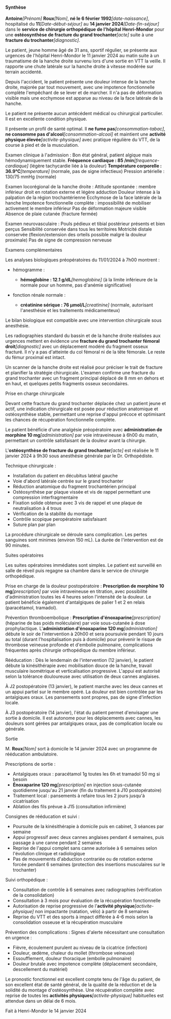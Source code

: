 #### Synthèse

**Antoine**_[Prénom]_ **Roux**_[Nom]_, **né le 6 février 1992**_[date-naissance]_, hospitalisé du **11**_[Date-début-séjour]_ au **14 janvier 2024**_[Date-fin-séjour]_ dans le **service de chirurgie orthopédique de l'hôpital Henri-Mondor** pour une **ostéosynthèse de fracture du grand trochanter**_[acte]_ suite à une **fracture du trochanter**_[diagnostic]_.

Le patient, jeune homme âgé de 31 ans, sportif régulier, se présente aux urgences de l'hôpital Henri-Mondor le 11 janvier 2024 au matin suite à un traumatisme de la hanche droite survenu lors d'une sortie en VTT la veille. Il rapporte une chute latérale sur la hanche droite à vitesse modérée sur terrain accidenté.

Depuis l'accident, le patient présente une douleur intense de la hanche droite, majorée par tout mouvement, avec une impotence fonctionnelle complète l'empêchant de se lever et de marcher. Il n'a pas de déformation visible mais une ecchymose est apparue au niveau de la face latérale de la hanche.

Le patient ne présente aucun antécédent médical ou chirurgical particulier. Il est en excellente condition physique.

Il présente un profil de santé optimal. Il **ne fume pas**_[consommation-tabac]_, **ne consomme pas d'alcool**_[consommation-alcool]_ et maintient une **activité physique élevée**_[activite-physique]_ avec pratique régulière du VTT, de la course à pied et de la musculation.

Examen clinique à l'admission :
Bon état général, patient algique mais hémodynamiquement stable.
**Fréquence cardiaque : 85 /min**_[frequence-cardiaque]_ (légère tachycardie liée à la douleur)
**Température corporelle : 36.9°C**_[temperature]_ (normale, pas de signe infectieux)
Pression artérielle : 130/75 mmHg (normale)

Examen locorégional de la hanche droite :
Attitude spontanée : membre inférieur droit en rotation externe et légère adduction
Douleur intense à la palpation de la région trochantérienne
Ecchymose de la face latérale de la hanche
Impotence fonctionnelle complète : impossibilité de mobiliser activement le membre inférieur
Pas de déformation majeure visible
Absence de plaie cutanée (fracture fermée)

Examen neurovasculaire :
Pouls pédieux et tibial postérieur présents et bien perçus
Sensibilité conservée dans tous les territoires
Motricité distale conservée (flexion/extension des orteils possible malgré la douleur proximale)
Pas de signe de compression nerveuse

Examens complémentaires

Les analyses biologiques préopératoires du 11/01/2024 à 7h00 montrent :

- hémogramme :
  - **hémoglobine : 12.1 g/dL**_[hemoglobine]_ (à la limite inférieure de la normale pour un homme, pas d'anémie significative)

- fonction rénale normale :
  - **créatinine sérique : 76 µmol/L**_[creatinine]_ (normale, autorisant l'anesthésie et les traitements médicamenteux)

Le bilan biologique est compatible avec une intervention chirurgicale sous anesthésie.

Les radiographies standard du bassin et de la hanche droite réalisées aux urgences mettent en évidence une **fracture du grand trochanter fémoral droit**_[diagnostic]_ avec un déplacement modéré du fragment osseux fracturé. Il n'y a pas d'atteinte du col fémoral ni de la tête fémorale. Le reste du fémur proximal est intact.

Un scanner de la hanche droite est réalisé pour préciser le trait de fracture et planifier la stratégie chirurgicale. L'examen confirme une fracture du grand trochanter avec un fragment principal déplacé de 8 mm en dehors et en haut, et quelques petits fragments osseux secondaires.

Prise en charge chirurgicale

Devant cette fracture du grand trochanter déplacée chez un patient jeune et actif, une indication chirurgicale est posée pour réduction anatomique et ostéosynthèse stable, permettant une reprise d'appui précoce et optimisant les chances de récupération fonctionnelle complète.

Le patient bénéficie d'une analgésie préopératoire avec **administration de morphine 10 mg**_[administration]_ par voie intraveineuse à 6h00 du matin, permettant un contrôle satisfaisant de la douleur avant la chirurgie.

L'**ostéosynthèse de fracture du grand trochanter**_[acte]_ est réalisée le 11 janvier 2024 à 9h30 sous anesthésie générale par le Dr. Orthopédiste.

Technique chirurgicale :
- Installation du patient en décubitus latéral gauche
- Voie d'abord latérale centrée sur le grand trochanter
- Réduction anatomique du fragment trochantérien principal
- Ostéosynthèse par plaque vissée et vis de rappel permettant une compression interfragmentaire
- Fixation solide obtenue avec 3 vis de rappel et une plaque de neutralisation à 4 trous
- Vérification de la stabilité du montage
- Contrôle scopique peropératoire satisfaisant
- Suture plan par plan

La procédure chirurgicale se déroule sans complication. Les pertes sanguines sont minimes (environ 150 mL). La durée de l'intervention est de 90 minutes.

Suites opératoires

Les suites opératoires immédiates sont simples. Le patient est surveillé en salle de réveil puis regagne sa chambre dans le service de chirurgie orthopédique.

Prise en charge de la douleur postopératoire :
**Prescription de morphine 10 mg**_[prescription]_ par voie intraveineuse en titration, avec possibilité d'administration toutes les 4 heures selon l'intensité de la douleur. Le patient bénéficie également d'antalgiques de palier 1 et 2 en relais (paracétamol, tramadol).

Prévention thromboembolique :
**Prescription d'énoxaparine**_[prescription]_ (héparine de bas poids moléculaire) par voie sous-cutanée à dose prophylactique. L'**administration d'énoxaparine 120 mg**_[administration]_ débute le soir de l'intervention à 20h00 et sera poursuivie pendant 10 jours au total (durant l'hospitalisation puis à domicile) pour prévenir le risque de thrombose veineuse profonde et d'embolie pulmonaire, complications fréquentes après chirurgie orthopédique du membre inférieur.

Rééducation :
Dès le lendemain de l'intervention (12 janvier), le patient débute la kinésithérapie avec mobilisation douce de la hanche, travail musculaire isométrique et verticalisation progressive. L'appui est autorisé selon la tolérance douloureuse avec utilisation de deux cannes anglaises.

À J2 postopératoire (13 janvier), le patient marche avec les deux cannes et un appui partiel sur le membre opéré. La douleur est bien contrôlée par les antalgiques oraux. Les pansements sont propres, pas de signe d'infection locale.

À J3 postopératoire (14 janvier), l'état du patient permet d'envisager une sortie à domicile. Il est autonome pour les déplacements avec cannes, les douleurs sont gérées par antalgiques oraux, pas de complication locale ou générale.

Sortie

M. **Roux**_[Nom]_ sort à domicile le 14 janvier 2024 avec un programme de rééducation ambulatoire.

Prescriptions de sortie :
- Antalgiques oraux : paracétamol 1g toutes les 6h et tramadol 50 mg si besoin
- **Énoxaparine 120 mg**_[prescription]_ en injection sous-cutanée quotidienne jusqu'au 21 janvier (fin du traitement à J10 postopératoire)
- Traitement local : pansements à refaire tous les 2 jours jusqu'à cicatrisation
- Ablation des fils prévue à J15 (consultation infirmière)

Consignes de rééducation et suivi :
- Poursuite de la kinésithérapie à domicile puis en cabinet, 3 séances par semaine
- Appui progressif avec deux cannes anglaises pendant 4 semaines, puis passage à une canne pendant 2 semaines
- Reprise de l'appui complet sans canne autorisée à 6 semaines selon l'évolution clinique et radiologique
- Pas de mouvements d'abduction contrariée ou de rotation externe forcée pendant 6 semaines (protection des insertions musculaires sur le trochanter)

Suivi orthopédique :
- Consultation de contrôle à 6 semaines avec radiographies (vérification de la consolidation)
- Consultation à 3 mois pour évaluation de la récupération fonctionnelle
- Autorisation de reprise progressive de l'**activité physique**_[activite-physique]_ non impactante (natation, vélo) à partir de 8 semaines
- Reprise du VTT et des sports à impact différée à 4-6 mois selon la consolidation osseuse et la récupération musculaire

Prévention des complications :
Signes d'alerte nécessitant une consultation en urgence :
- Fièvre, écoulement purulent au niveau de la cicatrice (infection)
- Douleur, œdème, chaleur du mollet (thrombose veineuse)
- Essoufflement, douleur thoracique (embolie pulmonaire)
- Douleur brutale avec impotence complète (déplacement secondaire, descellement du matériel)

Le pronostic fonctionnel est excellent compte tenu de l'âge du patient, de son excellent état de santé général, de la qualité de la réduction et de la solidité du montage d'ostéosynthèse. Une récupération complète avec reprise de toutes les **activités physiques**_[activite-physique]_ habituelles est attendue dans un délai de 6 mois.

Fait à Henri-Mondor le 14 janvier 2024
